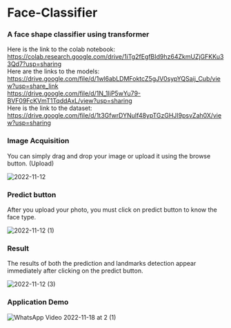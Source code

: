# Face-Classifier
### A face shape classifier using transformer <br />
Here is the link to the colab notebook: <br />
https://colab.research.google.com/drive/1iTg2fEgfBId9hz64ZkmUZjGFKKu33Qd7?usp=sharing <br />
Here are the links to the models: <br />
https://drive.google.com/file/d/1wl6abLDMFoktcZ5gJV0sypYQSaij_Cub/view?usp=share_link <br />
https://drive.google.com/file/d/1N_1IjP5wYu79-BVF09FcKVmT1TqddAxL/view?usp=sharing <br />
Here is the link to the dataset: <br />
https://drive.google.com/file/d/1t3GfwrDYNuIf48ypTGzGHJI9psvZah0X/view?usp=sharing <br />

      
### Image Acquisition <br />
You can simply drag and drop your image or upload it using the browse button. (Upload) <br />

![2022-11-12](https://user-images.githubusercontent.com/61421659/201445878-6bb61400-f5bd-4984-89e6-85623df4c39e.png)

### Predict button <br />
After you upload your photo, you must click on predict button to know the face type. <br />

![2022-11-12 (1)](https://user-images.githubusercontent.com/61421659/201445991-e08108a4-c3ab-4634-b8ca-a6858dd30a85.png)

### Result <br />
The results of both the prediction and landmarks detection appear immediately after clicking on the predict button. <br />

![2022-11-12 (3)](https://user-images.githubusercontent.com/61421659/201491153-29e07c16-52b1-4283-b98c-9295d8042020.png)

### Application Demo <br />

![WhatsApp Video 2022-11-18 at 2 (1)](https://user-images.githubusercontent.com/61421659/202591032-7ac68c31-a13b-4286-a21a-078b88b0c02e.gif)
